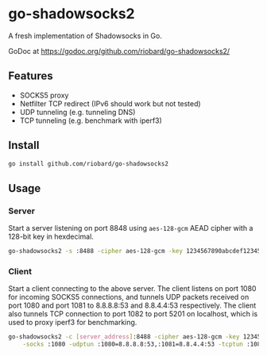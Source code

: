 # go-shadowsocks2

A fresh implementation of Shadowsocks in Go.

GoDoc at https://godoc.org/github.com/riobard/go-shadowsocks2/


## Features

- SOCKS5 proxy 
- Netfilter TCP redirect (IPv6 should work but not tested)
- UDP tunneling (e.g. tunneling DNS)
- TCP tunneling (e.g. benchmark with iperf3)


## Install

```sh
go install github.com/riobard/go-shadowsocks2
```


## Usage


### Server

Start a server listening on port 8848 using `aes-128-gcm` AEAD cipher with a 128-bit key in hexdecimal.


```sh
go-shadowsocks2 -s :8488 -cipher aes-128-gcm -key 1234567890abcdef1234567890abcdef -verbose
```



### Client

Start a client connecting to the above server. The client listens on port 1080 for incoming SOCKS5 
connections, and tunnels UDP packets received on port 1080 and port 1081 to 8.8.8.8:53 and 8.8.4.4:53 
respectively. The client also tunnels TCP connection to port 1082 to port 5201 on localhost, which is
used to proxy iperf3 for benchmarking.

```sh
go-shadowsocks2 -c [server_address]:8488 -cipher aes-128-gcm -key 1234567890abcdef1234567890abcdef \
    -socks :1080 -udptun :1080=8.8.8.8:53,:1081=8.8.4.4:53 -tcptun :1082=localhost:5201 -verbose
```
